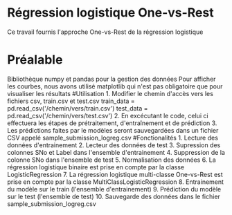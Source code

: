 # Régression logistique One-vs-Rest
Ce travail fournis l'approche One-vs-Rest de la régression logistique
<h1>Préalable</h1>
Bibliothèque numpy et pandas pour la gestion des données
Pour afficher les courbes, nous avons utilisé matplotlib qui n'est pas obligatoire que pour visualiser les résultats
#Utilisation
1. Modifier le chemin d'accès vers les fichiers csv, train.csv et test.csv
train_data = pd.read_csv('/chemin/vers/train.csv')
test_data = pd.read_csv('/chemin/vers/test.csv')
2. En excécutant le code, celui ci effectuera les étapes de prétraitement, d'entraînement et de prédiction
3. Les prédictions faites par le modèles seront sauvegardées dans un fichier CSV appelé sample_submission_logreg.csv
#Fonctionalités
1. Lecture des données d'entrainement
2. Lecteur des données de test
3. Supression des colonnes SNo et Label dans l'ensemble d'entrainement
4. Suppression de la colonne SNo dans l'ensemble de test
5. Normalisation des données
6. La régression logistique binaire est prise en compte par la classe LogisticRegression
7. La régression logistique multi-classe One-vs-Rest est prise en compte par la classe MultiClassLogisticRegression
8. Entrainement du modèle sur le train (l'ensemble d'entrainement)
9. Prédiction du modèle sur le test (l'ensemble de test)
10. Sauvegarde des données dans le fichier sample_submission_logreg.csv
